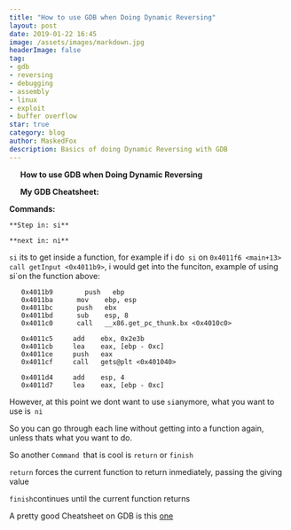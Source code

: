 ```yaml
---
title: "How to use GDB when Doing Dynamic Reversing"
layout: post
date: 2019-01-22 16:45
image: /assets/images/markdown.jpg
headerImage: false
tag:
- gdb
- reversing
- debugging
- assembly
- linux
- exploit
- buffer overflow
star: true
category: blog
author: MaskedFox
description: Basics of doing Dynamic Reversing with GDB
---
```


     **How to use GDB when Doing Dynamic Reversing**

     **My GDB Cheatsheet:**

**Commands:**

`**Step in: si**`

`**next in: ni**`

`si` its to get inside a function, for example if i do` si` on `0x4011f6 <main+13> call getInput <0x4011b9>`, i would get into the funciton, example of using si`on the function above:

```
   0x4011b9        push   ebp
   0x4011ba      mov    ebp, esp
   0x4011bc      push   ebx
   0x4011bd      sub    esp, 8
   0x4011c0      call   __x86.get_pc_thunk.bx <0x4010c0>

   0x4011c5     add    ebx, 0x2e3b
   0x4011cb     lea    eax, [ebp - 0xc]
   0x4011ce     push   eax
   0x4011cf     call   gets@plt <0x401040>

   0x4011d4     add    esp, 4
   0x4011d7     lea    eax, [ebp - 0xc]

```

However, at this point we dont want to use `si`anymore, what you want to use is` ni`

So you can go through each line without getting into a function again, unless thats what you want to do.

So another `Command `that is cool is `return` or `finish`

`return` forces the current function to return inmediately, passing the giving value

`finish`continues until the current function returns

A pretty good Cheatsheet on GDB is this [one](https://darkdust.net/files/GDB%20Cheat%20Sheet.pdf)
